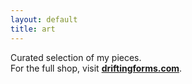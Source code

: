 ```yaml
---
layout: default
title: art
---
```


Curated selection of my pieces.  
For the full shop, visit **[driftingforms.com](https://driftingforms.com)**.

